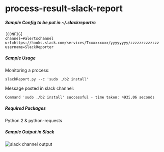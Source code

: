 # process-result-slack-report

##### Sample Config to be put in ~/.slackreportrc
```
[CONFIG]
channel=#alertschannel
url=https://hooks.slack.com/services/Txxxxxxxxx/yyyyyyyy/zzzzzzzzzzzzz
username=SlackReporter
```

##### Sample Usage
Monitoring a process:
```
slackReport.py --c 'sudo ./b2 install'
```
Message posted in slack channel:
```
Command 'sudo ./b2 install' successful - time taken: 4935.06 seconds
```

##### Required Packages
Python 2 &  python-requests

##### Sample Output in Slack
![slack channel output](https://sites.google.com/site/donalmorrissey/images/process-result-slack.png)
